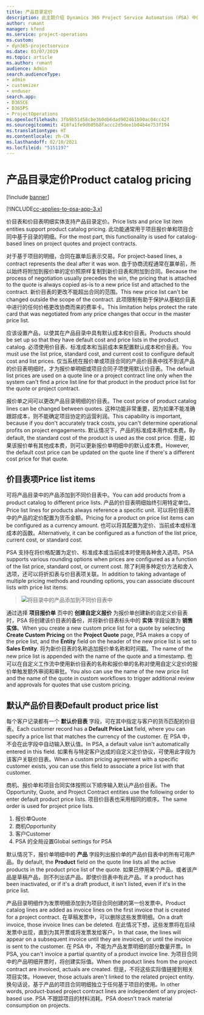 ```yaml
---
title: 产品目录定价
description: 此主题介绍 Dynamics 365 Project Service Automation (PSA) 中的产品目录定价工作原理。
author: rumant
manager: kfend
ms.service: project-operations
ms.custom:
- dyn365-projectservice
ms.date: 03/07/2019
ms.topic: article
ms.author: rumant
audience: Admin
search.audienceType:
- admin
- customizer
- enduser
search.app:
- D365CE
- D365PS
- ProjectOperations
ms.openlocfilehash: 3fb9b51d58cbe3b0db6dad902461b90ac04cc42f
ms.sourcegitcommit: 418fa1fe9d605b8faccc2d5dee1b04b4e753f194
ms.translationtype: HT
ms.contentlocale: zh-CN
ms.lasthandoff: 02/10/2021
ms.locfileid: "5151197"
---
```

# <a name="product-catalog-pricing"></a><span data-ttu-id="3d9b7-103">产品目录定价</span><span class="sxs-lookup"><span data-stu-id="3d9b7-103">Product catalog pricing</span></span> 

[!include [banner](../includes/psa-now-project-operations.md)]

[!INCLUDE[cc-applies-to-psa-app-3.x](../includes/cc-applies-to-psa-app-3x.md)]


<span data-ttu-id="3d9b7-104">价目表和价目表明细实体支持产品目录定价。</span><span class="sxs-lookup"><span data-stu-id="3d9b7-104">Price lists and price list item entities support product catalog pricing.</span></span> <span data-ttu-id="3d9b7-105">此功能通常用于项目报价单和项目合同中基于目录的明细。</span><span class="sxs-lookup"><span data-stu-id="3d9b7-105">For the most part, this functionality is used for catalog-based lines on project quotes and project contracts.</span></span>

<span data-ttu-id="3d9b7-106">对于基于项目的明细，合同在赢单后表示交易。</span><span class="sxs-lookup"><span data-stu-id="3d9b7-106">For project-based lines, a contract represents the deal after it was won.</span></span> <span data-ttu-id="3d9b7-107">由于协商流程通常在赢单前，所以始终将附加到报价单的定价照原样复制到新价目表和附加到合同。</span><span class="sxs-lookup"><span data-stu-id="3d9b7-107">Because the process of negotiation usually precedes the win, the pricing that is attached to the quote is always copied as-is to a new price list and attached to the contract.</span></span> <span data-ttu-id="3d9b7-108">新价目表的更改不能超出合同的范围。</span><span class="sxs-lookup"><span data-stu-id="3d9b7-108">This new price list can't be changed outside the scope of the contract.</span></span> <span data-ttu-id="3d9b7-109">此项限制有助于保护从基础价目表中进行的任何价格更改协商而来的费率卡。</span><span class="sxs-lookup"><span data-stu-id="3d9b7-109">This limitation helps protect the rate card that was negotiated from any price changes that occur in the master price list.</span></span>

<span data-ttu-id="3d9b7-110">应该设置产品，以使其在产品目录中具有默认成本和价目表。</span><span class="sxs-lookup"><span data-stu-id="3d9b7-110">Products should be set up so that they have default cost and price lists in the product catalog.</span></span> <span data-ttu-id="3d9b7-111">必须使用价目表、标准成本和当前成本来配置默认成本和价目表。</span><span class="sxs-lookup"><span data-stu-id="3d9b7-111">You must use the list price, standard cost, and current cost to configure default cost and list prices.</span></span> <span data-ttu-id="3d9b7-112">仅当系统在报价单或项目合同的产品价目表中找不到该产品的价目表明细时，才为报价单明细或项目合同子项使用默认价目表。</span><span class="sxs-lookup"><span data-stu-id="3d9b7-112">The default list prices are used on a quote line or a project contract line only when the system can't find a price list line for that product in the product price list for the quote or project contract.</span></span>

<span data-ttu-id="3d9b7-113">报价单之间可以更改产品目录明细的价目表。</span><span class="sxs-lookup"><span data-stu-id="3d9b7-113">The cost price of product catalog lines can be changed between quotes.</span></span> <span data-ttu-id="3d9b7-114">这种功能非常重要，因为如果不能准确跟踪成本，则不能确定项目协定的运营利润。</span><span class="sxs-lookup"><span data-stu-id="3d9b7-114">This capability is important, because if you don't accurately track costs, you can't determine operational profits on project engagements.</span></span> <span data-ttu-id="3d9b7-115">默认情况下，产品的标准成本用作成本费。</span><span class="sxs-lookup"><span data-stu-id="3d9b7-115">By default, the standard cost of the product is used as the cost price.</span></span> <span data-ttu-id="3d9b7-116">但是，如果该报价单有其他成本费，则可以更新报价单明细中的默认成本费。</span><span class="sxs-lookup"><span data-stu-id="3d9b7-116">However, the default cost price can be updated on the quote line if there's a different cost price for that quote.</span></span>

## <a name="price-list-items"></a><span data-ttu-id="3d9b7-117">价目表项</span><span class="sxs-lookup"><span data-stu-id="3d9b7-117">Price list items</span></span>

<span data-ttu-id="3d9b7-118">可将产品目录中的产品添加到不同价目表中。</span><span class="sxs-lookup"><span data-stu-id="3d9b7-118">You can add products from a product catalog to different price lists.</span></span> <span data-ttu-id="3d9b7-119">产品的价目表明细始终引用特定单位。</span><span class="sxs-lookup"><span data-stu-id="3d9b7-119">Price list lines for products always reference a specific unit.</span></span> <span data-ttu-id="3d9b7-120">可以将价目表项中的产品的定价配置为货币金额。</span><span class="sxs-lookup"><span data-stu-id="3d9b7-120">Pricing for a product on price list items can be configured as a currency amount.</span></span> <span data-ttu-id="3d9b7-121">也可以将其配置为定价、当前成本或标准成本的函数。</span><span class="sxs-lookup"><span data-stu-id="3d9b7-121">Alternatively, it can be configured as a function of the list price, current cost, or standard cost.</span></span>

<span data-ttu-id="3d9b7-122">PSA 支持在将价格配置为定价、标准成本或当前成本时使用各种舍入选项。</span><span class="sxs-lookup"><span data-stu-id="3d9b7-122">PSA supports various rounding options when prices are configured as a function of the list price, standard cost, or current cost.</span></span> <span data-ttu-id="3d9b7-123">除了利用多种定价方法和舍入选项，还可以将折扣表与价目表项关联。</span><span class="sxs-lookup"><span data-stu-id="3d9b7-123">In addition to taking advantage of multiple pricing methods and rounding options, you can associate discount lists with price list items.</span></span> 

> ![将目录中的产品添加到不同价目表中](media/basic-guide-16.png)

<span data-ttu-id="3d9b7-125">通过选择 **项目报价单** 页中的 **创建自定义报价** 为报价单创建新的自定义价目表时，PSA 将创建该价目表的备份，并将新价目表标头中的 **实体** 字段设置为 **销售实体**。</span><span class="sxs-lookup"><span data-stu-id="3d9b7-125">When you create a new custom price list for a quote by selecting **Create Custom Pricing** on the **Project Quote** page, PSA makes a copy of the price list, and the **Entity** field on the header of the new price list is set to **Sales Entity**.</span></span> <span data-ttu-id="3d9b7-126">将为新价目表的名称追加报价单名称和时间戳。</span><span class="sxs-lookup"><span data-stu-id="3d9b7-126">The name of the new price list is appended with the name of the quote and a timestamp.</span></span> <span data-ttu-id="3d9b7-127">也可以在自定义工作流中使用新价目表的名称和报价单的名称对使用自定义定价的报价单触发额外审阅和审批。</span><span class="sxs-lookup"><span data-stu-id="3d9b7-127">You also can use the name of the new price list and the name of the quote in custom workflows to trigger additional review and approvals for quotes that use custom pricing.</span></span>

 
## <a name="default-product-price-list"></a><span data-ttu-id="3d9b7-128">默认产品价目表</span><span class="sxs-lookup"><span data-stu-id="3d9b7-128">Default product price list</span></span>
<span data-ttu-id="3d9b7-129">每个客户记录都有一个 **默认价目表** 字段，可在其中指定与客户的货币匹配的价目表。</span><span class="sxs-lookup"><span data-stu-id="3d9b7-129">Each customer record has a **Default Price List** field, where you can specify a price list that matches the currency of the customer.</span></span> <span data-ttu-id="3d9b7-130">在 PSA 中，不会在此字段中自动输入默认值。</span><span class="sxs-lookup"><span data-stu-id="3d9b7-130">In PSA, a default value isn't automatically entered in this field.</span></span> <span data-ttu-id="3d9b7-131">如果有与特定客户达成的自定义定价协议，可使用此字段为该客户关联价目表。</span><span class="sxs-lookup"><span data-stu-id="3d9b7-131">When a custom pricing agreement with a specific customer exists, you can use this field to associate a price list with that customer.</span></span>

<span data-ttu-id="3d9b7-132">商机、报价单和项目合同实体按照以下顺序输入默认产品价目表。</span><span class="sxs-lookup"><span data-stu-id="3d9b7-132">The Opportunity, Quote, and Project Contract entities use the following order to enter default product price lists.</span></span> <span data-ttu-id="3d9b7-133">项目价目表也采用相同的顺序。</span><span class="sxs-lookup"><span data-stu-id="3d9b7-133">The same order is used for project price lists.</span></span>

1.  <span data-ttu-id="3d9b7-134">报价单</span><span class="sxs-lookup"><span data-stu-id="3d9b7-134">Quote</span></span>
2.  <span data-ttu-id="3d9b7-135">商机</span><span class="sxs-lookup"><span data-stu-id="3d9b7-135">Opportunity</span></span>
3.  <span data-ttu-id="3d9b7-136">客户</span><span class="sxs-lookup"><span data-stu-id="3d9b7-136">Customer</span></span>
4.  <span data-ttu-id="3d9b7-137">PSA 的全局设置</span><span class="sxs-lookup"><span data-stu-id="3d9b7-137">Global settings for PSA</span></span>

<span data-ttu-id="3d9b7-138">默认情况下，报价单明细中的 **产品** 字段列出报价单的产品价目表中的所有可用产品。</span><span class="sxs-lookup"><span data-stu-id="3d9b7-138">By default, the **Product** field on the quote line lists all the active products in the product price list of the quote.</span></span> <span data-ttu-id="3d9b7-139">如果已停用某个产品，或者该产品是草稿产品，则不列出该产品，即使价目表中有此产品。</span><span class="sxs-lookup"><span data-stu-id="3d9b7-139">If a product has been inactivated, or if it's a draft product, it isn't listed, even if it's in the price list.</span></span> 

<span data-ttu-id="3d9b7-140">产品目录明细作为发票明细添加到为项目合同创建的第一份发票中。</span><span class="sxs-lookup"><span data-stu-id="3d9b7-140">Product catalog lines are added as invoice lines on the first invoice that is created for a project contract.</span></span> <span data-ttu-id="3d9b7-141">在草稿发票中，可以删除这些发票明细。</span><span class="sxs-lookup"><span data-stu-id="3d9b7-141">On a draft invoice, those invoice lines can be deleted.</span></span> <span data-ttu-id="3d9b7-142">在此情况下想，这些发票将在后续发票中出现，直到为其开票或将发票发给客户。</span><span class="sxs-lookup"><span data-stu-id="3d9b7-142">In that case, the lines will appear on a subsequent invoice until they are invoiced, or until the invoice is sent to the customer.</span></span> <span data-ttu-id="3d9b7-143">在 PSA 中，不能为产品发票明细的部分数量开票。</span><span class="sxs-lookup"><span data-stu-id="3d9b7-143">In PSA, you can't invoice a partial quantity of a product invoice line.</span></span> <span data-ttu-id="3d9b7-144">为项目合同中的产品明细开票时，将创建实际值。</span><span class="sxs-lookup"><span data-stu-id="3d9b7-144">When the product lines from the project contract are invoiced, actuals are created.</span></span> <span data-ttu-id="3d9b7-145">但是，不将这些实际值链接到相关项目实体。</span><span class="sxs-lookup"><span data-stu-id="3d9b7-145">However, those actuals aren't linked to the related project entity.</span></span> <span data-ttu-id="3d9b7-146">换句话说，基于产品的项目合同明细独立于任何基于项目的使用。</span><span class="sxs-lookup"><span data-stu-id="3d9b7-146">In other words, product-based project contract lines are independent of any project-based use.</span></span> <span data-ttu-id="3d9b7-147">PSA 不跟踪项目的材料消耗。</span><span class="sxs-lookup"><span data-stu-id="3d9b7-147">PSA doesn't track material consumption on projects.</span></span>
